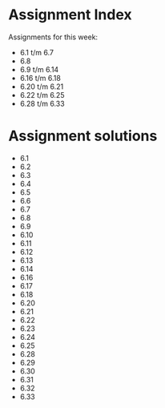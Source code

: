 # Assignment Index 
Assignments for this week:
 - 6.1 t/m 6.7
 - 6.8
 - 6.9 t/m 6.14
 - 6.16 t/m 6.18
 - 6.20 t/m 6.21
 - 6.22 t/m 6.25
 - 6.28 t/m 6.33

# Assignment solutions
 - 6.1
 - 6.2
 - 6.3
 - 6.4
 - 6.5
 - 6.6
 - 6.7
 - 6.8
 - 6.9
 - 6.10
 - 6.11
 - 6.12
 - 6.13
 - 6.14
 - 6.16
 - 6.17
 - 6.18
 - 6.20
 - 6.21
 - 6.22
 - 6.23
 - 6.24
 - 6.25
 - 6.28
 - 6.29
 - 6.30
 - 6.31
 - 6.32
 - 6.33
